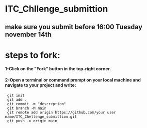 # ITC_Chllenge_submittion 

## make sure you submit before 16:00 Tuesday november 14th 

# steps to fork:
 #### 1-Click on the "Fork" button in the top-right corner.
 #### 2-Open a terminal or command prompt on your local machine and navigate to your project and write:
 ```
  git init
  git add .
  git commit -m "descreption"
  git branch -M main
  git remote add origin https://github.com/your user name/ITC_Chellenge_submittion.git
  git push -u origin main
 ```
